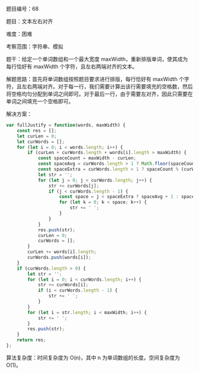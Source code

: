 题目编号：68

题目：文本左右对齐

难度：困难

考察范围：字符串、模拟

题干：给定一个单词数组和一个最大宽度 maxWidth，重新排版单词，使其成为每行恰好有 maxWidth 个字符，且左右两端对齐的文本。

解题思路：首先将单词数组按照题目要求进行排版，每行恰好有 maxWidth 个字符，且左右两端对齐。对于每一行，我们需要计算出该行需要填充的空格数，然后将空格均匀分配到单词之间即可。对于最后一行，由于需要左对齐，因此只需要在单词之间填充一个空格即可。

解决方案：

```javascript
var fullJustify = function(words, maxWidth) {
    const res = [];
    let curLen = 0;
    let curWords = [];
    for (let i = 0; i < words.length; i++) {
        if (curLen + curWords.length + words[i].length > maxWidth) {
            const spaceCount = maxWidth - curLen;
            const spaceAvg = curWords.length > 1 ? Math.floor(spaceCount / (curWords.length - 1)) : spaceCount;
            const spaceExtra = curWords.length > 1 ? spaceCount % (curWords.length - 1) : 0;
            let str = '';
            for (let j = 0; j < curWords.length; j++) {
                str += curWords[j];
                if (j < curWords.length - 1) {
                    const space = j < spaceExtra ? spaceAvg + 1 : spaceAvg;
                    for (let k = 0; k < space; k++) {
                        str += ' ';
                    }
                }
            }
            res.push(str);
            curLen = 0;
            curWords = [];
        }
        curLen += words[i].length;
        curWords.push(words[i]);
    }
    if (curWords.length > 0) {
        let str = '';
        for (let i = 0; i < curWords.length; i++) {
            str += curWords[i];
            if (i < curWords.length - 1) {
                str += ' ';
            }
        }
        for (let i = str.length; i < maxWidth; i++) {
            str += ' ';
        }
        res.push(str);
    }
    return res;
};
```

算法复杂度：时间复杂度为 O(n)，其中 n 为单词数组的长度。空间复杂度为 O(1)。
